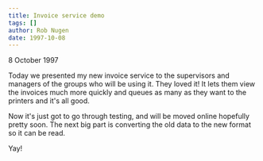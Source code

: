 ```yaml
---
title: Invoice service demo
tags: []
author: Rob Nugen
date: 1997-10-08
---
```


<p class=date>8 October 1997</p>

<p>
Today we presented my new invoice service to the supervisors and managers of the groups who will be using it. They loved it! It lets them view the invoices much more quickly and queues as many as they want to the printers and it's all good.
<p>
Now it's just got to go through testing, and will be moved online hopefully pretty soon. The next big part is converting the old data to the new format so it can be read.
<p>
Yay!
<p>

